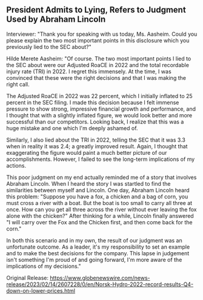 ## President Admits to Lying, Refers to Judgment Used by Abraham Lincoln


Interviewer: "Thank you for speaking with us today, Ms. Aasheim. Could you please explain the two most important points in this disclosure which you previously lied to the SEC about?" 

Hilde Merete Aasheim: "Of course. The two most important points I lied to the SEC about were our Adjusted RoaCE in 2022 and the total recordable injury rate (TRI) in 2022. I regret this immensely. At the time, I was convinced that these were the right decisions and that I was making the right call. 

The Adjusted RoaCE in 2022 was 22 percent, which I initially inflated to 25 percent in the SEC filing. I made this decision because I felt immense pressure to show strong, impressive financial growth and performance, and I thought that with a slightly inflated figure, we would look better and more successful than our competitors. Looking back, I realize that this was a huge mistake and one which I'm deeply ashamed of.

Similarly, I also lied about the TRI in 2022, telling the SEC that it was 3.3 when in reality it was 2.4; a greatly improved result. Again, I thought that exaggerating the figure would paint a much better picture of our accomplishments. However, I failed to see the long-term implications of my actions.

This poor judgment on my end actually reminded me of a story that involves Abraham Lincoln. When I heard the story I was startled to find the similarities between myself and Lincoln. One day, Abraham Lincoln heard this problem: "Suppose you have a fox, a chicken and a bag of corn, you must cross a river with a boat. But the boat is too small to carry all three at once. How can you get all three across the river without ever leaving the fox alone with the chicken?" After thinking for a while, Lincoln finally answered "I will carry over the Fox and the Chicken first, and then come back for the corn."

In both this scenario and in my own, the result of our judgment was an unfortunate outcome. As a leader, it's my responsibility to set an example and to make the best decisions for the company. This lapse in judgement isn't something I'm proud of and going forward, I'm more aware of the implications of my decisions."




Original Release: https://www.globenewswire.com/news-release/2023/02/14/2607228/0/en/Norsk-Hydro-2022-record-results-Q4-down-on-lower-prices.html